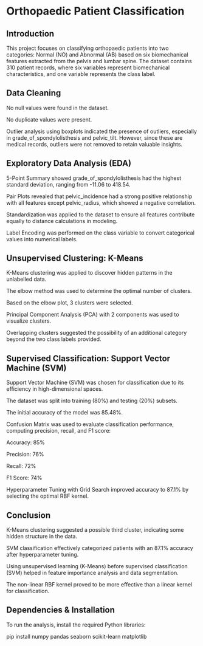 # Orthopaedic Patient Classification

## Introduction

This project focuses on classifying orthopaedic patients into two categories: Normal (NO) and Abnormal (AB) based on six biomechanical features extracted from the pelvis and lumbar spine. The dataset contains 310 patient records, where six variables represent biomechanical characteristics, and one variable represents the class label.

## Data Cleaning

No null values were found in the dataset.

No duplicate values were present.

Outlier analysis using boxplots indicated the presence of outliers, especially in grade_of_spondylolisthesis and pelvic_tilt. However, since these are medical records, outliers were not removed to retain valuable insights.

## Exploratory Data Analysis (EDA)

5-Point Summary showed grade_of_spondylolisthesis had the highest standard deviation, ranging from -11.06 to 418.54.

Pair Plots revealed that pelvic_incidence had a strong positive relationship with all features except pelvic_radius, which showed a negative correlation.

Standardization was applied to the dataset to ensure all features contribute equally to distance calculations in modeling.

Label Encoding was performed on the class variable to convert categorical values into numerical labels.

## Unsupervised Clustering: K-Means

K-Means clustering was applied to discover hidden patterns in the unlabelled data.

The elbow method was used to determine the optimal number of clusters.

Based on the elbow plot, 3 clusters were selected.

Principal Component Analysis (PCA) with 2 components was used to visualize clusters.

Overlapping clusters suggested the possibility of an additional category beyond the two class labels provided.

## Supervised Classification: Support Vector Machine (SVM)

Support Vector Machine (SVM) was chosen for classification due to its efficiency in high-dimensional spaces.

The dataset was split into training (80%) and testing (20%) subsets.

The initial accuracy of the model was 85.48%.

Confusion Matrix was used to evaluate classification performance, computing precision, recall, and F1 score:

Accuracy: 85%

Precision: 76%

Recall: 72%

F1 Score: 74%

Hyperparameter Tuning with Grid Search improved accuracy to 87.1% by selecting the optimal RBF kernel.

## Conclusion

K-Means clustering suggested a possible third cluster, indicating some hidden structure in the data.

SVM classification effectively categorized patients with an 87.1% accuracy after hyperparameter tuning.

Using unsupervised learning (K-Means) before supervised classification (SVM) helped in feature importance analysis and data segmentation.

The non-linear RBF kernel proved to be more effective than a linear kernel for classification.

## Dependencies & Installation

To run the analysis, install the required Python libraries:

pip install numpy pandas seaborn scikit-learn matplotlib
